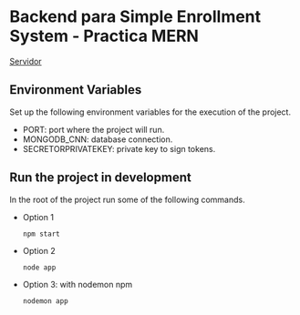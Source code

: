 # Backend para Simple Enrollment System - Practica MERN
  
  [Servidor](https://simple-enrollment-system-11.herokuapp.com/)

## Environment Variables

  Set up the following environment variables for the execution of the project.

  - PORT: port where the project will run.
  - MONGODB_CNN: database connection.
  - SECRETORPRIVATEKEY: private key to sign tokens.

## Run the project in development

In the root of the project run some of the following commands.

  - Option 1

    ```npm start```

  - Option 2

    ```node app```

  - Option 3: with nodemon npm

    ```nodemon app```

